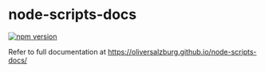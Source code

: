 # node-scripts-docs

[![npm version](https://img.shields.io/npm/v/node-scripts-docs)](https://www.npmjs.com/package/node-scripts-docs)

Refer to full documentation at https://oliversalzburg.github.io/node-scripts-docs/
